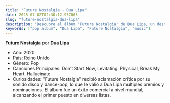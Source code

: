 ```yaml
---
title: "Future Nostalgia - Dua Lipa"
date: 2025-07-02T02:30:12.957065
slug: "future-nostalgia-dua-lipa"
description: "Descubre el álbum 'Future Nostalgia' de Dua Lipa, un destacado de la música pop."
keywords: ["pop album", "Dua Lipa", "Future Nostalgia", "music"]
---
```


**Future Nostalgia** por **Dua Lipa**

- Año: 2020
- País: Reino Unido
- Género: Pop
- Canciones Principales: Don't Start Now, Levitating, Physical, Break My Heart, Hallucinate
- Curiosidades: "Future Nostalgia" recibió aclamación crítica por su sonido disco y dance-pop, lo que le valió a Dua Lipa múltiples premios y nominaciones. El álbum fue un éxito comercial a nivel mundial, alcanzando el primer puesto en diversas listas.